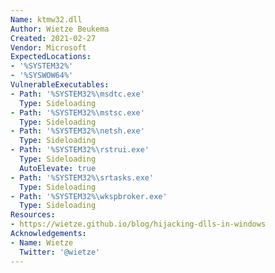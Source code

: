 ```yaml
---
Name: ktmw32.dll
Author: Wietze Beukema
Created: 2021-02-27
Vendor: Microsoft
ExpectedLocations:
- '%SYSTEM32%'
- '%SYSWOW64%'
VulnerableExecutables:
- Path: '%SYSTEM32%\msdtc.exe'
  Type: Sideloading
- Path: '%SYSTEM32%\mstsc.exe'
  Type: Sideloading
- Path: '%SYSTEM32%\netsh.exe'
  Type: Sideloading
- Path: '%SYSTEM32%\rstrui.exe'
  Type: Sideloading
  AutoElevate: true
- Path: '%SYSTEM32%\srtasks.exe'
  Type: Sideloading
- Path: '%SYSTEM32%\wkspbroker.exe'
  Type: Sideloading
Resources:
- https://wietze.github.io/blog/hijacking-dlls-in-windows
Acknowledgements:
- Name: Wietze
  Twitter: '@wietze'
---
```

